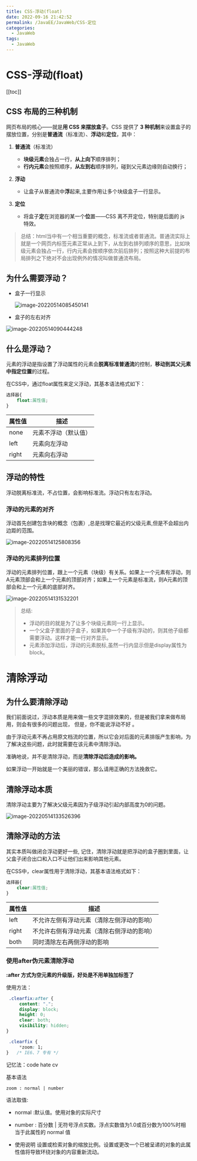 ```yaml
---
title: CSS-浮动(float)
date: 2022-09-16 21:42:52
permalink: /JavaEE/JavaWeb/CSS-定位
categories:
  - JavaWeb
tags:
  - JavaWeb
---
```

# CSS-浮动(float)

[[toc]]

## CSS 布局的三种机制

网页布局的核心——就是**用 CSS 来摆放盒子**。CSS 提供了 **3 种机制**来设置盒子的摆放位置，分别是**普通流**（标准流）、**浮动**和**定位**，其中： 

1. **普通流**（标准流）
   - **块级元素**会独占一行，**从上向下**顺序排列；
   - **行内元素**会按照顺序，**从左到右**顺序排列，碰到父元素边缘则自动换行；

2. **浮动**
   - 让盒子从普通流中**浮**起来,主要作用让多个块级盒子一行显示。

3. **定位**
   - 将盒子**定**在浏览器的某一个**位**置——CSS 离不开定位，特别是后面的 js 特效。

>总结：html当中有一个相当重要的概念，标准流或者普通流。普通流实际上就是一个网页内标签元素正常从上到下，从左到右排列顺序的意思，比如块级元素会独占一行，行内元素会按顺序依次前后排列；按照这种大前提的布局排列之下绝对不会出现例外的情况叫做普通流布局。

## 为什么需要浮动？

- 盒子一行显示

  ![image-20220514085450141](https://cdn.staticaly.com/gh/xustudyxu/image-hosting1@master/20220916/image-20220514085450141.676dtb8py3o0.webp)

- 盒子的左右对齐

![image-20220514090444248](https://cdn.staticaly.com/gh/xustudyxu/image-hosting1@master/20220916/image-20220514090444248.36k6its0iye0.webp)

## 什么是浮动？

元素的浮动是指设置了浮动属性的元素会**脱离标准普通流**的控制，**移动到其父元素中指定位置**的过程。

在CSS中，通过float属性来定义浮动，其基本语法格式如下：

```css
选择器{
    float:属性值;
}
```

| 属性值 | 描述                 |
| ------ | -------------------- |
| none   | 元素不浮动（默认值） |
| left   | 元素向左浮动         |
| right  | 元素向右浮动         |

## 浮动的特性

浮动脱离标准流，不占位置，会影响标准流。浮动只有左右浮动。

### 浮动的元素的对齐

浮动首先创建包含块的概念（包裹）,总是找理它最近的父级元素,但是不会超出内边距的范围。 

 ![image-20220514125808356](https://cdn.staticaly.com/gh/xustudyxu/image-hosting1@master/20220916/image-20220514125808356.4rjdssm1jme0.webp) 

### 浮动的元素排列位置

浮动的元素排列位置，跟上一个元素（块级）有关系。如果上一个元素有浮动，则A元素顶部会和上一个元素的顶部对齐；如果上一个元素是标准流，则A元素的顶部会和上一个元素的底部对齐。

 ![image-20220514131532201](https://cdn.staticaly.com/gh/xustudyxu/image-hosting1@master/20220916/image-20220514131532201.618ww8qj0yo0.webp)

>总结:
>
>- 浮动的目的就是为了让多个块级元素同一行上显示。
>- 一个父盒子里面的子盒子，如果其中一个子级有浮动的，则其他子级都需要浮动。这样才能一行对齐显示。
>- 元素添加浮动后，浮动的元素脱标,虽然一行内显示但是display属性为block。

# 清除浮动

## 为什么要清除浮动

我们前面说过，浮动本质是用来做一些文字混排效果的，但是被我们拿来做布局用，则会有很多的问题出现， 但是，你不能说浮动不好 。  

由于浮动元素不再占用原文档流的位置，所以它会对后面的元素排版产生影响，为了解决这些问题，此时就需要在该元素中清除浮动。

准确地说，并不是清除浮动，而是**清除浮动后造成的影响。**

如果浮动一开始就是一个美丽的错误，那么请用正确的方法挽救它。

## 清除浮动本质

清除浮动主要为了解决父级元素因为子级浮动引起内部高度为0的问题。

![image-20220514133526396](https://cdn.staticaly.com/gh/xustudyxu/image-hosting1@master/20220916/image-20220514133526396.7bpf8nhfszk0.webp)

## 清除浮动的方法

其实本质叫做闭合浮动更好一些, 记住，清除浮动就是把浮动的盒子圈到里面，让父盒子闭合出口和入口不让他们出来影响其他元素。

在CSS中，clear属性用于清除浮动，其基本语法格式如下：

```css
选择器{
    clear:属性值;
}
```

| 属性值 | 描述                                       |
| ------ | ------------------------------------------ |
| left   | 不允许左侧有浮动元素（清除左侧浮动的影响） |
| right  | 不允许右侧有浮动元素（清除右侧浮动的影响） |
| both   | 同时清除左右两侧浮动的影响                 |

###  使用after伪元素清除浮动

**:after 方式为空元素的升级版，好处是不用单独加标签了** 

使用方法：

```css
 .clearfix:after {  
     content: "."; 
     display: block; 
     height: 0; 
     clear: both; 
     visibility: hidden;  
}   

 .clearfix {
     *zoom: 1;
}   /* IE6、7 专有 */
```

记忆法：code   hate   cv

基本语法

```
zoom : normal | number 
```

语法取值:

- normal  :默认值。使用对象的实际尺寸 

- number  : 百分数 | 无符号浮点实数。浮点实数值为1.0或百分数为100%时相当于此属性的 normal 值  

- 使用说明
  设置或检索对象的缩放比例。设置或更改一个已被呈递的对象的此属性值将导致环绕对象的内容重新流动。
  



